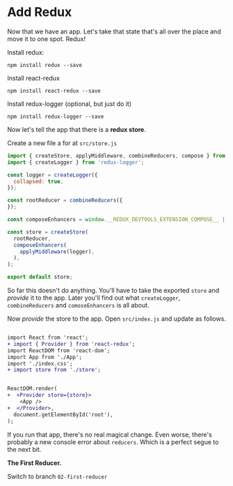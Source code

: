# Add Redux

Now that we have an app. Let's take that state that's all over the place and move it to one spot. Redux! 



Install redux:

```
npm install redux --save
```



Install react-redux

```
npm install react-redux --save
```



Install redux-logger (optional, but just do it)

```
npm install redux-logger --save
```



Now let's tell the app that there is a **redux store**.

Create a new file a for at `src/store.js`

```javascript
import { createStore, applyMiddleware, combineReducers, compose } from 'redux';
import { createLogger } from 'redux-logger';

const logger = createLogger({
  collapsed: true,
});

const rootReducer = combineReducers({
});

const composeEnhancers = window.__REDUX_DEVTOOLS_EXTENSION_COMPOSE__ || compose;

const store = createStore(
  rootReducer,
  composeEnhancers(
    applyMiddleware(logger),
  ),
);

export default store;

```

So far this doesn't do anything. You'll have to take the exported `store` and *provide* it to the app.  Later you'll find out what `createLogger`,  `combineReducers` and `comoseEnhancers` is all about.  

Now *provide* the store to the app. Open `src/index.js` and update as follows.

```diff

import React from 'react';
+ import { Provider } from 'react-redux';
import ReactDOM from 'react-dom';
import App from './App';
import './index.css';
+ import store from './store';


ReactDOM.render(
+  <Provider store={store}>
    <App />
+  </Provider>,
  document.getElementById('root'),
);

```

If you run that app, there's no real magical change. Even worse, there's probably a new console error about `reducers`. Which is a perfect segue to the next bit. 

**The First Reducer.**

Switch to branch `02-first-reducer`

